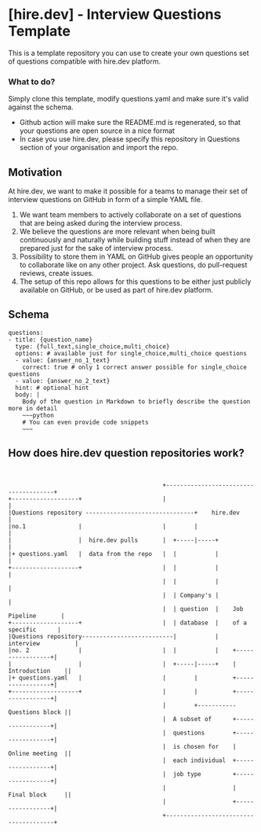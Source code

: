 # [hire.dev] - Interview Questions Template

This is a template repository you can use to create your own questions
set of questions compatible with hire.dev platform.

### What to do?

Simply clone this template, modify questions.yaml and make sure it's valid against the schema.

- Github action will make sure the README.md is regenerated, so that your questions are open source in a nice format
- In case you use hire.dev, please specify this repository in Questions section of your organisation and import the repo.

## Motivation

At hire.dev, we want to make it possible for a teams to manage their set of interview questions on 
GitHub in form of a simple YAML file.

1. We want team members to actively collaborate on a set of questions that are being asked during the interview process.
2. We believe the questions are more relevant when being built continuously and naturally while building stuff instead of when they are prepared just for the sake of interview process. 
3. Possibility to store them in YAML on GitHub gives people an opportunity to collaborate like on any other project. Ask questions, do pull-request reviews, create issues.
4. The setup of this repo allows for this questions to be either just publicly available on GitHub, or be used as part of hire.dev platform.

## Schema

```
questions:
- title: {question_name}
  type: {full_text,single_choice,multi_choice}
  options: # available just for single_choice,multi_choice questions
  - value: {answer_no_1_text}
    correct: true # only 1 correct answer possible for single_choice questions
  - value: {answer_no_2_text}
  hint: # optional hint 
  body: |
    Body of the question in Markdown to briefly describe the question more in detail
    ~~~python
    # You can even provide code snippets
    ~~~
```

## How does hire.dev question repositories work?

```
                                                                                                      
                                                                                                      
                                            +--------------------------------------+                  
+-------------------+                       |                                      |                  
|Questions repository -------------------------------+    hire.dev                 |                  
|no.1               |                       |        |                             |                  
|                   |  hire.dev pulls       |  +-----|-----+                       |                  
|+ questions.yaml   |  data from the repo   |  |           |                       |                  
+-------------------+                       |  |           |                       |                  
                                            |  |           |                       |                  
                                            |  | Company's |                       |                  
                                            |  | question  |    Job Pipeline       |                  
+-------------------+                       |  | database  |    of a specific      |                  
|Questions repository--------------------------|           |    interview          |                  
|no. 2              |                       |  |           |    +-----------------+|                  
|                   |                       |  +-----|-----+    | Introduction    ||                  
|+ questions.yaml   |                       |        |          +-----------------+|                  
+-------------------+                       |        |          +-----------------+|                  
                                            |        +----------- Questions block ||                  
                                            |  A subset of      +-----------------+|                  
                                            |  questions        +-----------------+|                  
                                            |  is chosen for    | Online meeting  ||                  
                                            |  each individual  +-----------------+|                  
                                            |  job type         +-----------------+|                  
                                            |                   | Final block     ||                  
                                            |                   +-----------------+|                  
                                            +--------------------------------------+                  
                                                                                           
```
